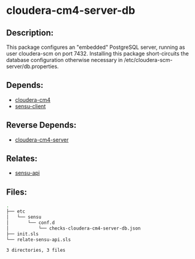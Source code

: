 # cloudera-cm4-server-db

## Description:

This package configures an "embedded" PostgreSQL server, running as user
cloudera-scm on port 7432. Installing this package short-circuits the database
configuration otherwise necessary in /etc/cloudera-scm-server/db.properties.

## Depends:

  -  [cloudera-cm4](/salt/cloudera-cm4)
  -  [sensu-client](/salt/sensu-client)

## Reverse Depends:

  -  [cloudera-cm4-server](/salt/cloudera-cm4-server)

## Relates:

  -  [sensu-api](/salt/sensu-api)

## Files:

```bash
.
├── etc
│   └── sensu
│       └── conf.d
│           └── checks-cloudera-cm4-server-db.json
├── init.sls
└── relate-sensu-api.sls

3 directories, 3 files
```
